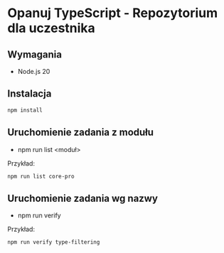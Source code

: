# Opanuj TypeScript - Repozytorium dla uczestnika

## Wymagania

- Node.js 20

## Instalacja

```bash
npm install
```

## Uruchomienie zadania z modułu

- npm run list <moduł>

Przykład:

```bash
npm run list core-pro
```

## Uruchomienie zadania wg nazwy

- npm run verify <zadanie>

Przykład:

```bash
npm run verify type-filtering
```
